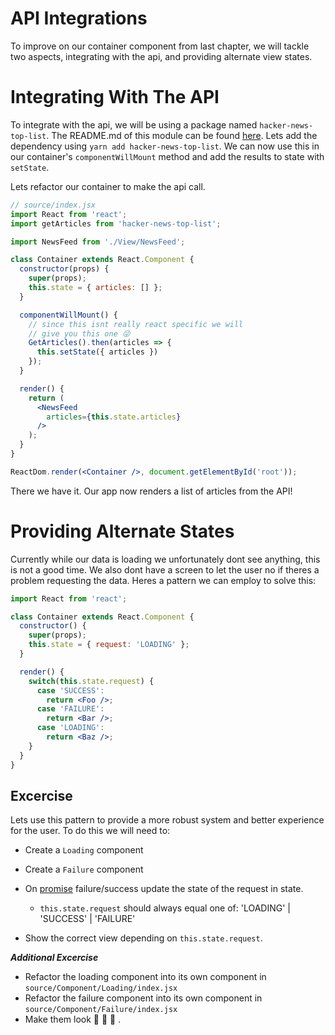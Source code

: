 # API Integrations

To improve on our container component from last chapter, we will tackle two aspects, integrating with the api, and providing alternate view states.

# Integrating With The API

To integrate with the api, we will be using a package named `hacker-news-top-list`. The README.md of this module can be found [here](https://yarnpkg.com/en/package/hacker-news-top-list). Lets add the dependency using `yarn add hacker-news-top-list`. We can now use this in our container's `componentWillMount` method and add the results to state with `setState`.

Lets refactor our container to make the api call.

```jsx
// source/index.jsx
import React from 'react';
import getArticles from 'hacker-news-top-list';

import NewsFeed from './View/NewsFeed';

class Container extends React.Component {
  constructor(props) {
    super(props);
    this.state = { articles: [] };
  }

  componentWillMount() {
    // since this isnt really react specific we will
    // give you this one 😜
    GetArticles().then(articles => {
      this.setState({ articles })
    });
  }

  render() {
    return (
      <NewsFeed
        articles={this.state.articles}
      />
    );
  }
}

ReactDom.render(<Container />, document.getElementById('root'));
```

There we have it. Our app now renders a list of articles from the API!

# Providing Alternate States

Currently while our data is loading we unfortunately dont see anything, this is not a good time. We also dont have a screen to let the user no if theres a problem requesting the data. Heres a pattern we can employ to solve this:

```jsx
import React from 'react';

class Container extends React.Component {
  constructor() {
    super(props);
    this.state = { request: 'LOADING' };
  }

  render() {
    switch(this.state.request) {
      case 'SUCCESS':
        return <Foo />;
      case 'FAILURE':
        return <Bar />;
      case 'LOADING':
        return <Baz />;
    }
  }
}
```

## Excercise

Lets use this pattern to provide a more robust system and better experience for the user. To do this we will need to:

- Create a `Loading` component
- Create a `Failure` component
- On [promise](https://developer.mozilla.org/en-US/docs/Web/JavaScript/Reference/Global_Objects/Promise) failure/success update the state of the request in state.
  * `this.state.request` should always equal one of: 'LOADING' | 'SUCCESS' | 'FAILURE'

- Show the correct view depending on `this.state.request`.


**_Additional Excercise_**

- Refactor the loading component into its own component in `source/Component/Loading/index.jsx`
- Refactor the failure component into its own component in `source/Component/Failure/index.jsx`
- Make them look 💸 💸 💸 .

